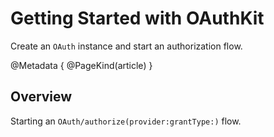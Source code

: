 # Getting Started with OAuthKit

Create an ``OAuth`` instance and start an authorization flow.

@Metadata {
    @PageKind(article)
}

## Overview

Starting an ``OAuth/authorize(provider:grantType:)`` flow.

